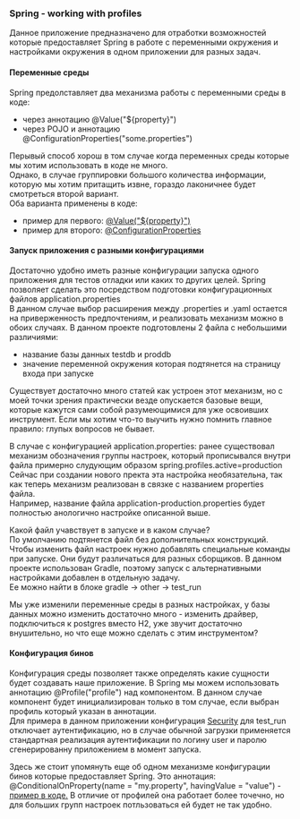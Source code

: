 ### Spring - working with profiles

Данное приложение предназначено для отработки возможностей которые предоставляет Spring в работе с переменными окружения и настройками окружения в одном приложении для разных задач.  


#### Переменные среды 

Spring предолставляет два механизма работы с переменными среды в коде:  
- через аннотацию @Value("${property}")
- через POJO и аннотацию @ConfigurationProperties("some.properties")  

Перывый способ хорош в том случае когда переменных среды которые мы хотим использовать в коде не много.  
Однако, в случае группировки большого количества информации, которую мы хотим притащить извне, гораздо лаконичнее будет смотреться второй вариант.  
Оба варианта применены в коде:  
- пример для первого: [@Value("${property}")](https://github.com/sezergemtsov/Spring_Profiles/blob/master/src/main/java/sezergemtsov/profiles/controllers/Controller.java#L21)
- пример для второго: [@ConfigurationProperties](https://github.com/sezergemtsov/Spring_Profiles/blob/master/src/main/java/sezergemtsov/profiles/configs/H2Config.java)  

#### Запуск приложения с разными конфигурациями

Достаточно удобно иметь разные конфигурации запуска одного приложения для тестов отладки или каких то других целей.
Spring позволяет сделать это посредством подготовки конфигурационных файлов application.properties  
В данном случае выбор расширения между .properties и .yaml остается на приверженность предпочтениям, и реализовать механизм можно в обоих случаях.
В данном проекте подготовлены 2 файла с небольшими различиями:
- название базы данных testdb и proddb
- значение переменной окружения которая подтянется на страницу входа при запуске  

Существует достаточно много статей как устроен этот механизм, но с моей точки зрения практически везде опускается базовые вещи, 
которые кажутся сами собой разумеющимися для уже освоивших инструмент. Если мы хотим что-то выучить нужно помнить главное правило: глупых вопросов не бывает.

В случае с конфигурацией application.properties: ранее существовал механизм обозначения группы настроек,
который прописывался внутри файла примерно слудующим образом spring.profiles.active=production  
Сейчас при создании нового пректа эта настройка необязательна, так как теперь механизм реализован в связке с названием properties файла.  
Например, название файла application-production.properties будет полностью анологично настройке описанной выше.

Какой файл учавствует в запуске и в каком случае?  
По умолчанию подтянется файл без дополнительных конструкций. Чтобы изменить файл настроек нужно добавлять специальные команды при запуске.
Они будут различаться для разных сборщиков. В данном проекте использован Gradle, поэтому запуск с альтернативными настройками добавлен в отдельную задачу.  
Ее можно найти в блоке gradle -> other -> test_run


Мы уже изменили переменные среды в разных настройках, у базы данных можно изменить достаточно много - изменить драйвер, подключиться к postgres вместо H2, уже звучит достаточно внушительно,
но что еще можно сделать с этим инструментом?

#### Конфигурация бинов

Конфигурация среды позволяет также определять какие сущности будет создавать наше приложение.
В Spring мы можем использовать аннотацию @Profile("profile") над компонентом. В данном случае компонент будет инициализирован только в том случае, 
если выбран профиль который указан в аннотации.  
Для примера в данном приложении конфигурация [Security](https://github.com/sezergemtsov/Spring_Profiles/blob/master/src/main/java/sezergemtsov/profiles/configs/SecurityConfig.java#L15-L27) для test_run отключает аутентификацию, 
но в случае обычной загрузки применяется стандартная реализация аутентификации по логину user и паролю сгенерированну приложением в момент запуска.

Здесь же стоит упомянуть еще об одном механизме конфигурации бинов которые предоставляет Spring.
Это аннотация: @ConditionalOnProperty(name = "my.property", havingValue = "value") - [пример в коде.](https://github.com/sezergemtsov/Spring_Profiles/blob/master/src/main/java/sezergemtsov/profiles/configs/SecurityConfig.java#L14)
В отличие от профилей она работает более точечно, но для больших групп настроек потльзоваться ей будет не так удобно.

